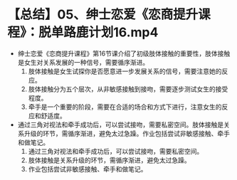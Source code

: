 # 【总结】05、绅士恋爱《恋商提升课程》：脱单路鹿计划16.mp4

-   绅士恋爱《恋商提升课程》第16节课介绍了初级肢体接触的重要性，肢体接触是女生对关系发展的一种信号，需要循序渐进。 
    1.  肢体接触是女生试探你是否愿意进一步发展关系的信号，需要注意她的反应。
    2.  肢体接触分为五个层次，从非敏感接触到接吻，需要逐步测试女生的接受程度。
    3.  牵手是一个重要的阶段，需要在合适的场合和方式下进行，注意女生的反应和舒适度。
-   通过三角对视法和牵手成功后，可以尝试接吻，需要私密空间。肢体接触是关系升级的环节，需循序渐进，避免太过急躁。作业包括尝试非敏感接触、牵手和做笔记。
    1.  通过三角对视法和牵手成功后，可以尝试接吻，需要私密空间。
    2.  肢体接触是关系升级的环节，需循序渐进，避免太过急躁。
    3.  作业包括尝试非敏感接触、牵手和做笔记。